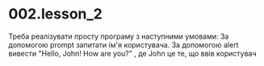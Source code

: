 # 002.lesson_2

Треба реалізувати просту програму з наступними умовами:
За допомогою prompt запитати ім'я користувача.
За допомогою alert вивести "Hello, John! How are you?" , де John це те, що ввів користувач